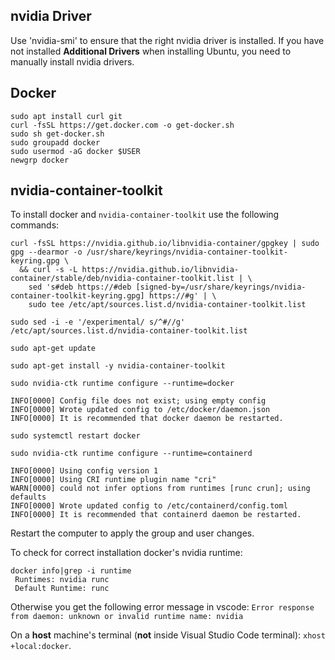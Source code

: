 ## nvidia Driver
Use 'nvidia-smi' to ensure that the right nvidia driver is installed.
If you have not installed **Additional Drivers** when installing Ubuntu, you need to manually install nvidia drivers.


## Docker
```
sudo apt install curl git
curl -fsSL https://get.docker.com -o get-docker.sh
sudo sh get-docker.sh
sudo groupadd docker
sudo usermod -aG docker $USER
newgrp docker
```

## nvidia-container-toolkit
To install docker and `nvidia-container-toolkit` use the following commands:

```
curl -fsSL https://nvidia.github.io/libnvidia-container/gpgkey | sudo gpg --dearmor -o /usr/share/keyrings/nvidia-container-toolkit-keyring.gpg \
  && curl -s -L https://nvidia.github.io/libnvidia-container/stable/deb/nvidia-container-toolkit.list | \
    sed 's#deb https://#deb [signed-by=/usr/share/keyrings/nvidia-container-toolkit-keyring.gpg] https://#g' | \
    sudo tee /etc/apt/sources.list.d/nvidia-container-toolkit.list

sudo sed -i -e '/experimental/ s/^#//g' /etc/apt/sources.list.d/nvidia-container-toolkit.list

sudo apt-get update

sudo apt-get install -y nvidia-container-toolkit

sudo nvidia-ctk runtime configure --runtime=docker

INFO[0000] Config file does not exist; using empty config
INFO[0000] Wrote updated config to /etc/docker/daemon.json
INFO[0000] It is recommended that docker daemon be restarted.

sudo systemctl restart docker

sudo nvidia-ctk runtime configure --runtime=containerd

INFO[0000] Using config version 1
INFO[0000] Using CRI runtime plugin name "cri"
WARN[0000] could not infer options from runtimes [runc crun]; using defaults
INFO[0000] Wrote updated config to /etc/containerd/config.toml
INFO[0000] It is recommended that containerd daemon be restarted.
```

Restart the computer to apply the group and user changes.

To check for correct installation docker's nvidia runtime:

```
docker info|grep -i runtime
 Runtimes: nvidia runc
 Default Runtime: runc
```

Otherwise you get the following error message in vscode: `Error response from daemon: unknown or invalid runtime name: nvidia`



On a **host** machine's terminal (**not** inside Visual Studio Code terminal): `xhost +local:docker`.